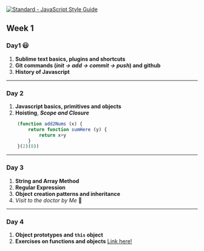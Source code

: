 [![Standard - JavaScript Style Guide](https://img.shields.io/badge/code%20style-standard-brightgreen.svg)](http://standardjs.com/)
## Week 1

### Day1 :smiley:

1. **Sublime text basics, plugins and shortcuts**
2. **Git commands (***init -> add -> commit -> push***) and github**
3. **History of Javascript**

---

### Day 2

1. **Javascript basics, primitives and objects**
2. **Hoisting**, ***Scope and Closure***
```javascript
    (function add2Nums (x) {
        return function sumHere (y) {
            return x+y
        }
    }(2)(8))
```
---

### Day 3

1. **String and Array Method**
2. **Regular Expression**
3. **Object creation patterns and inheritance**
4. *Visit to the doctor by Me* :hospital:

---

### Day 4

1. **Object prototypes and `this` object**
2. **Exercises on functions and objects** [Link here!](https://github.com/juanmaguitar/exercises-javascript/tree/master/07-exercises-functions)


